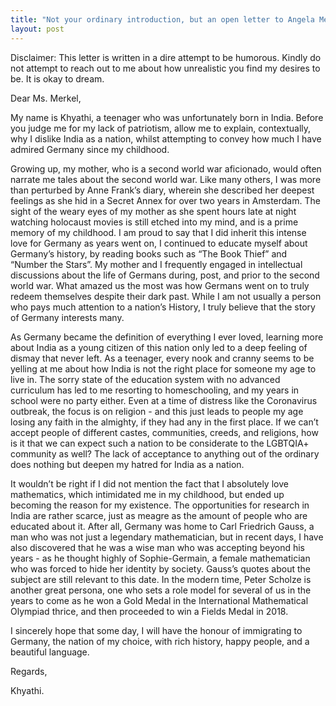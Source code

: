 ```yaml
---
title: "Not your ordinary introduction, but an open letter to Angela Merkel"
layout: post
---
```


Disclaimer: This letter is written in a dire attempt to be humorous. Kindly do not attempt to reach out to me about how unrealistic you find my desires to be. It is okay to dream.

Dear Ms. Merkel,

My name is Khyathi, a teenager who was unfortunately born in India. Before you judge me for my lack of patriotism, allow me to explain, contextually, why I dislike India as a nation, whilst attempting to convey how much I have admired Germany since my childhood. 

Growing up, my mother, who is a second world war aficionado, would often narrate me tales about the second world war. Like many others, I was more than perturbed by Anne Frank’s diary, wherein she described her deepest feelings as she hid in a Secret Annex for over two years in Amsterdam. The sight of the weary eyes of my mother as she spent hours late at night watching holocaust movies is still etched into my mind, and is a prime memory of my childhood. I am proud to say that I did inherit this intense love for Germany as years went on, I continued to educate myself about Germany’s history, by reading books such as “The Book Thief” and “Number the Stars”. My mother and I frequently engaged in intellectual discussions about the life of Germans during, post, and prior to the second world war. What amazed us the most was how Germans went on to truly redeem themselves despite their dark past. While I am not usually a person who pays much attention to a nation’s History, I truly believe that the story of Germany interests many. 

As Germany became the definition of everything I ever loved, learning more about India as a young citizen of this nation only led to a deep feeling of dismay that never left. As a teenager, every nook and cranny seems to be yelling at me about how India is not the right place for someone my age to live in. The sorry state of the education system with no advanced curriculum has led to me resorting to homeschooling, and my years in school were no party either. Even at a time of distress like the Coronavirus outbreak, the focus is on religion - and this just leads to people my age losing any faith in the almighty, if they had any in the first place. If we can’t accept people of different castes, communities, creeds, and religions, how is it that we can expect such a nation to be considerate to the LGBTQIA+ community as well? The lack of acceptance to anything out of the ordinary does nothing but deepen my hatred for India as a nation.

It wouldn’t be right if I did not mention the fact that I absolutely love mathematics, which intimidated me in my childhood, but ended up becoming the reason for my existence. The opportunities for research in India are rather scarce, just as meagre as the amount of people who are educated about it. After all, Germany was home to Carl Friedrich Gauss, a man who was not just a legendary mathematician, but in recent days, I have also discovered that he was a wise man who was accepting beyond his years - as he thought highly of Sophie-Germain, a female mathematician who was forced to hide her identity by society. Gauss’s quotes about the subject are still relevant to this date. In the modern time, Peter Scholze is another great persona, one who sets a role model for several of us in the years to come as he won a Gold Medal in the International Mathematical Olympiad thrice, and then proceeded to win a Fields Medal in 2018. 

I sincerely hope that some day, I will have the honour of immigrating to Germany, the nation of my choice, with rich history, happy people, and a beautiful language.

Regards,

Khyathi.




